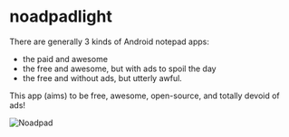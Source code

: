 # noadpadlight

There are generally 3 kinds of Android notepad apps:

* the paid and awesome
* the free and awesome, but with ads to spoil the day
* the free and without ads, but utterly awful.

This app (aims) to be free, awesome, open-source, and totally devoid of ads!




![Noadpad](https://github.com/aiman-al-masoud/noadpadlight/blob/master/app/src/main/res/mipmap-xxxhdpi/ic_launcher_foreground.png
)

